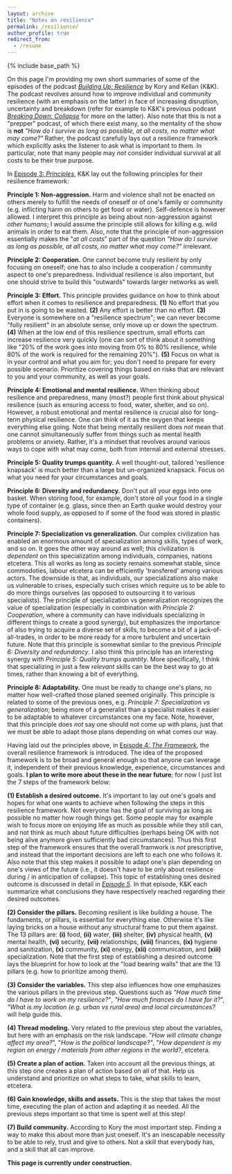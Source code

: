 ```yaml
---
layout: archive
title: "Notes on resilience"
permalink: /resilience/
author_profile: true
redirect_from:
  - /resume
---
```


{% include base_path %}

On this page I'm providing my own short summaries of some of the episodes of the podcast [_Building Up: Resilience_](https://shows.acast.com/building-up-resilience) by Kory and Kellan (K&K). The podcast revolves around how to improve individual and community resilience (with an emphasis on the latter) in face of increasing disruption, uncertainty and breakdown (refer for example to K&K's previous podcast [_Breaking Down: Collapse_]([xx](https://collapsepod.buzzsprout.com/)) for more on the latter). Also note that this is not a "prepper" podcast, of which there exist many, so the mentality of the show is **not** _"How do I survive as long as possible, at all costs, no matter what may come?"_ Rather, the podcast carefully lays out a resilience framework which explicitly asks the listener to ask what is important to them. In particular, note that many people may _not_ consider individual survival at all costs to be their true purpose.

In [Episode 3: _Principles_](https://shows.acast.com/building-up-resilience/episodes/episode-3-principles), K&K lay out the following principles for their resilience framework:

**Principle 1: Non-aggression.** Harm and violence shall not be enacted on others merely to fulfill the needs of oneself or of one's family or community (e.g. inflicting harm on others to get food or water). Self-defence is however allowed. I interpret this principle as being about non-aggression against _other humans_; I would assume the principle still allows for killing e.g. wild animals in order to eat them. Also, note that the principle of non-aggression essentially makes the "_at all costs_" part of the question _"How do I survive as long as possible, at all costs, no matter what may come?"_ irrelevant.

**Principle 2: Cooperation.** One cannot become truly resilient by only focusing on oneself; one has to also include a cooperation / community aspect to one's preparedness. Individual resilience is also important, but one should strive to build this "outwards" towards larger networks as well.

**Principle 3: Effort.** This principle provides guidance on how to think about effort when it comes to resilience and preparedness. **(1)** No effort that you put in is going to be wasted. **(2)** Any effort is better than no effort. **(3)** Everyone is somewhere on a "resilience spectrum"; we can never become "fully resilient" in an absolute sense, only move up or down the spectrum. **(4)** When at the low end of this resilience spectrum, small efforts can increase resilience very quickly (one can sort of think about it something like "20% of the work goes into moving from 0% to 80% resilience, while 80% of the work is required for the remaining 20%"). **(5)** Focus on what is in your control and what you aim for; you don't need to prepare for every possible scenario. Prioritize covering things based on risks that are relevant to you and your community, as well as your goals.

**Principle 4: Emotional and mental resilience.** When thinking about resilience and preparedness, many (most?) people first think about physical resilience (such as ensuring access to food, water, shelter, and so on). However, a robust emotional and mental resilience is crucial also for long-term physical resilience. One can think of it as the oxygen that keeps everything else going. Note that being mentally resilient does _not_ mean that one cannot simultaneously suffer from things such as mental health problems or anxiety. Rather, it's a mindset that revolves around various ways to cope with what may come, both from internal and external stresses.

**Principle 5: Quality trumps quantity.** A well thought-out, tailored 'resilience knapsack' is much better than a large but un-organized knapsack. Focus on what you need for your circumstances and goals. 

**Principle 6: Diversity and redundancy.** Don't put all your eggs into one basket. When storing food, for example, don't store _all_ your food in a single type of container (e.g. glass, since then an Earth quake would destroy your whole food supply, as opposed to if some of the food was stored in plastic containers). 

**Principle 7: Specialization vs generalization.** Our complex civilization has enabled an enormous amount of specialization among skills, types of work, and so on. It goes the other way around as well; this civilization is _dependent_ on this specialization among individuals, companies, nations etcetera. This all works as long as society remains somewhat stable, since commodoties, labour etcetera can be efficiently 'transfered' among various actors. The downside is that, as individuals, our specializations also make us vulnerable to crises, especially such crises which require us to be able to do more things ourselves (as opposed to outsourcing it to various specialists). The principle of specialization vs generalization recognizes the value of specialization (especially in combination with _Principle 2: Cooperation_, where a community can have individuals specializing in different things to create a good synergy), but emphasizes the importance of also trying to acquire a diverse set of skills, to become a bit of a jack-of-all-trades, in order to be more ready for a more turbulent and uncertain future. Note that this principle is somewhat similar to the previous _Principle 6: Diversity and redundancy_. I also think this principle has an interesting synergy with _Principle 5: Quality trumps quantity_. More specifically, I think that specializing in just a few _relevant_ skills can be the best way to go at times, rather than knowing a bit of everything.

**Principle 8: Adaptability.** One must be ready to change one's plans, no matter how well-crafted those planed seemed originally. This principle is related to some of the previous ones, e.g. _Principle 7: Specialization vs generalization_; being more of a generalist than a specialist makes it easier to be adaptable to whatever circumstances one my face. Note, however, that this principle does _not_ say one should not come up with plans, just that we must be able to adapt those plans depending on what comes our way.

Having laid out the principles above, in [Episode 4: _The Framework_](https://shows.acast.com/building-up-resilience/episodes/episode-4-the-framework), the overall resilience framework is introduced. The idea of the proposed framework is to be broad and general enough so that anyone can leverage it, independent of their previous knowledge, experience, circumstances and goals.  **I plan to write more about these in the near future**; for now I just list the 7 steps of the framework below:

**(1) Establish a desired outcome.** It's important to lay out one's goals and hopes for what one wants to achieve when following the steps in this resilience framework. Not everyone has the goal of surviving as long as possible no matter how rough things get. Some people may for example wish to focus more on enjoying life as much as possible while they still can, and not think as much about future difficulties (perhaps being OK with not being alive anymore given sufficiently bad circumstances). Thus this first step of the framework ensures that the overall framwork is _not_ prescriptive, and instead that the important decisions are left to each one who follows it. Also note that this step makes it possible to adapt one's plan depending on one's views of the future (i.e., it doesn't have to be only about resilience during / in anticipation of collapse). This topic of establishing ones desired outcome is discussed in detail in [_Episode 5_](https://shows.acast.com/building-up-resilience/episodes/episode-5-establish-your-desired-outcome). In that episode, K&K each summarize what conclusions they have respectively reached regarding their desired outcomes.

**(2) Consider the pillars.** Becoming resilient is like building a house. The fundaments, or pillars, is essential for everything else. Otherwise it's like laying bricks on a house without any structural frame to put them against. The 13 pillars are: **(i)** food, **(ii)** water, **(iii)** shelter, **(iv)** physical health, **(v)** mental health, **(vi)** security, **(vii)** relationships, **(viii)** finances, **(ix)** hygiene and sanitization, **(x)** community, **(xi)** energy, **(xii)** communication, and **(xiii)** specialization. Note that the first step of establishing a desired outcome lays the blueprint for how to look at the "load bearing walls" that are the 13 pillars (e.g. how to prioritize among them).

**(3) Consider the variables.** This step also influences how one emphasizes the various pillars in the previous step. Questions such as _"How much time do I have to work on my resilience?"_, _"How much finances do I have for it?_", _"What is my location (e.g. urban vs rural area) and local circumstances?_ will help guide this.

**(4) Thread modeling.** Very related to the previous step about the variables, but here with an emphasis on the risk landscape. "_How will climate change affect my area?_", "_How is the political landscape?"_, "_How dependent is my region on energy / materials from other regions in the world?_, etcetera.

**(5) Create a plan of action.** Taken into account all the previous things, at this step one creates a plan of action based on all of that. Help us understand and prioritize on what steps to take, what skills to learn, etcetera.

**(6) Gain knowledge, skills and assets.** This is the step that takes the most time, executing the plan of action and adapting it as needed. All the previous steps important so that time is spent well at this step!

**(7) Build community.** According to Kory the most important step. Finding a way to make this about more than just oneself. It's an inescapable necessity to be able to rely, trust and give to others. Not a skill that everybody has, and a skill that all can improve.

**This page is currently under construction.**
